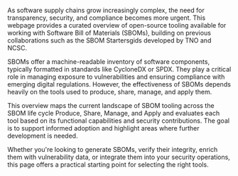 As software supply chains grow increasingly complex, the need for transparency, security, and compliance becomes more urgent. This webpage provides a curated overview of open-source tooling available for working with Software Bill of Materials (SBOMs), building on previous collaborations such as the SBOM Startersgids developed by TNO and NCSC.

SBOMs offer a machine-readable inventory of software components, typically formatted in standards like CycloneDX or SPDX. They play a critical role in managing exposure to vulnerabilities and ensuring compliance with emerging digital regulations. However, the effectiveness of SBOMs depends heavily on the tools used to produce, share, manage, and apply them.

This overview maps the current landscape of SBOM tooling across the SBOM life cycle Produce, Share, Manage, and Apply and evaluates each tool based on its functional capabilities and security contributions. The goal is to support informed adoption and highlight areas where further development is needed.

Whether you're looking to generate SBOMs, verify their integrity, enrich them with vulnerability data, or integrate them into your security operations, this page offers a practical starting point for selecting the right tools.